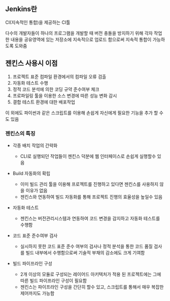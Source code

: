 ## Jenkins란
CI(지속적인 통합)을 제공하는 CI툴  

다수의 개발자들이 하나의 프로그램을 개발할 때 버전 충돌을 방지하기 위해 각자 작업한 내용을 공유영역에 있는 저장소에 지속적으로 업로드 함으로써 지속적 통합이 가능하도록 도와줌

## 젠킨스 사용시 이점
1. 프로젝트 표준 컴파일 환경에서의 컴파일 오류 검출
2. 자동화 테스트 수행
3. 정적 코드 분석에 의한 코딩 규약 준수여부 체크
4. 프로파일링 툴을 이용한 소스 변경에 따른 성능 변화 감시
5. 결합 테스트 환경에 대한 배포작업

이 외에도 파이썬과 같은 스크립트를 이용해 손쉽게 자신에게 필요한 기능을 추가 할 수도 있음

### 젠킨스의 특징
* 각종 배치 작업의 간략화
    * CLI로 실행되던 작업들이 젠킨스 덕분에 웹 인터페이스로 손쉽게 실행할수 있음

* Build 자동화의 확립
    * 이미 빌드 관리 툴을 이용해 프로젝트를 진행하고 있다면 젠킨스를 사용하지 않을 이유가 없음
    * 젠킨스와 연동하여 빌드 자동화를 통해 프로젝트 진행의 효율성을 높일수 있음

* 자동화 테스트
    * 젠킨스는 버전관리시스템과 연동하여 코드 변경을 감지하고 자동화 테스트를 수행함

* 코드 표준 준수여부 검사
    * 실시하지 못한 코드 표준 준수 여부의 검사나 정적 분석을 통한 코드 품질 검사를 빌드 내부에서 수행함으로써 기술적 부채의 감소에도 크게 기여함

* 빌드 파이프라인 구성
    * 2개 이상의 모듈로 구성되는 레이어드 아키텍처가 적용 된 프로젝트에는 그에 따른 빌드 파이프라인 구성이 필요함
    * 젠킨스는 파이프라인 구성을 간단히 할수 있고, 스크립트를 통해서 매우 복잡한 제어까지도 가능함